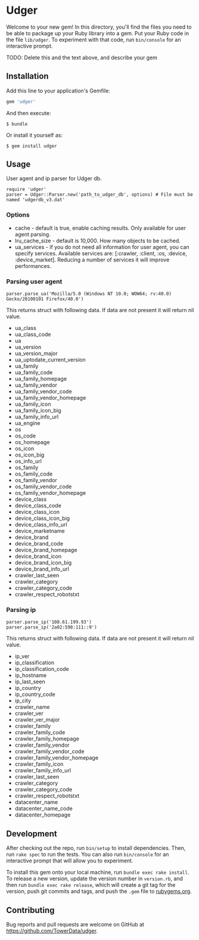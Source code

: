 # Udger

Welcome to your new gem! In this directory, you'll find the files you need to be able to package up your Ruby library into a gem. Put your Ruby code in the file `lib/udger`. To experiment with that code, run `bin/console` for an interactive prompt.

TODO: Delete this and the text above, and describe your gem

## Installation

Add this line to your application's Gemfile:

```ruby
gem 'udger'
```

And then execute:

    $ bundle

Or install it yourself as:

    $ gem install udger

## Usage

User agent and ip parser for Udger db.


    require 'udger'
    parser = Udger::Parser.new('path_to_udger_db', options) # File must be named 'udgerdb_v3.dat'


### Options

  - cache - default is true, enable caching results. Only available for user agent parsing.
  - lru_cache_size - default is 10,000. How many objects to be cached.
  - ua_services - if you do not need all information for user agent, you can specify services. Available services are: [:crawler, :client, :os, :device, :device_market]. Reducing a number of services it will improve performances.


### Parsing user agent

    parser.parse_ua('Mozilla/5.0 (Windows NT 10.0; WOW64; rv:40.0) Gecko/20100101 Firefox/40.0')

This returns struct with following data. If data are not present it will return nil value.

   - ua_class
   - ua_class_code
   - ua
   - ua_version
   - ua_version_major
   - ua_uptodate_current_version
   - ua_family
   - ua_family_code
   - ua_family_homepage
   - ua_family_vendor
   - ua_family_vendor_code
   - ua_family_vendor_homepage
   - ua_family_icon
   - ua_family_icon_big
   - ua_family_info_url
   - ua_engine
   - os
   - os_code
   - os_homepage
   - os_icon
   - os_icon_big
   - os_info_url
   - os_family
   - os_family_code
   - os_family_vendor
   - os_family_vendor_code
   - os_family_vendor_homepage
   - device_class
   - device_class_code
   - device_class_icon
   - device_class_icon_big
   - device_class_info_url
   - device_marketname
   - device_brand
   - device_brand_code
   - device_brand_homepage
   - device_brand_icon
   - device_brand_icon_big
   - device_brand_info_url
   - crawler_last_seen
   - crawler_category
   - crawler_category_code
   - crawler_respect_robotstxt

### Parsing ip

    parser.parse_ip('108.61.199.93')
    parser.parse_ip('2a02:598:111::9')


This returns struct with following data. If data are not present it will return nil value.

  - ip_ver
  - ip_classification
  - ip_classification_code
  - ip_hostname
  - ip_last_seen
  - ip_country
  - ip_country_code
  - ip_city
  - crawler_name
  - crawler_ver
  - crawler_ver_major
  - crawler_family
  - crawler_family_code
  - crawler_family_homepage
  - crawler_family_vendor
  - crawler_family_vendor_code
  - crawler_family_vendor_homepage
  - crawler_family_icon
  - crawler_family_info_url
  - crawler_last_seen
  - crawler_category
  - crawler_category_code
  - crawler_respect_robotstxt
  - datacenter_name
  - datacenter_name_code
  - datacenter_homepage


## Development

After checking out the repo, run `bin/setup` to install dependencies. Then, run `rake spec` to run the tests. You can also run `bin/console` for an interactive prompt that will allow you to experiment.

To install this gem onto your local machine, run `bundle exec rake install`. To release a new version, update the version number in `version.rb`, and then run `bundle exec rake release`, which will create a git tag for the version, push git commits and tags, and push the `.gem` file to [rubygems.org](https://rubygems.org).

## Contributing

Bug reports and pull requests are welcome on GitHub at https://github.com/TowerData/udger.

